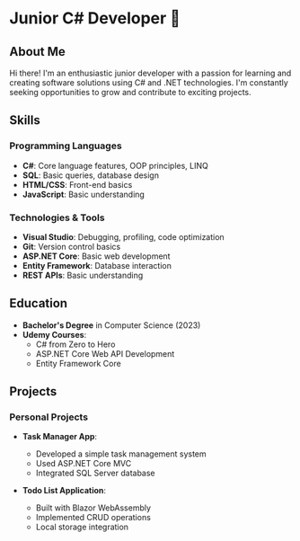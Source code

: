 # Junior C# Developer 🚀

## About Me
Hi there! I'm an enthusiastic junior developer with a passion for learning and creating software solutions using C# and .NET technologies. I'm constantly seeking opportunities to grow and contribute to exciting projects.

## Skills
### Programming Languages
- **C#**: Core language features, OOP principles, LINQ
- **SQL**: Basic queries, database design
- **HTML/CSS**: Front-end basics
- **JavaScript**: Basic understanding

### Technologies & Tools
- **Visual Studio**: Debugging, profiling, code optimization
- **Git**: Version control basics
- **ASP.NET Core**: Basic web development
- **Entity Framework**: Database interaction
- **REST APIs**: Basic understanding

## Education
- **Bachelor's Degree** in Computer Science (2023)
- **Udemy Courses**:
  - C# from Zero to Hero
  - ASP.NET Core Web API Development
  - Entity Framework Core

## Projects
### Personal Projects
- **Task Manager App**:
  - Developed a simple task management system
  - Used ASP.NET Core MVC
  - Integrated SQL Server database
  
- **Todo List Application**:
  - Built with Blazor WebAssembly
  - Implemented CRUD operations
  - Local storage integration

